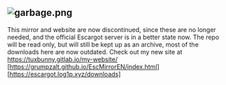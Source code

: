 ## ![garbage.png]({{site.baseurl}}/garbage.png)

This mirror and website are now discontinued, since these are no longer needed, and the official Escargot server is in a better state now. The repo will be read only, but will still be kept up as an archive, most of the downloads here are now outdated.
Check out my new site at https://tuxbunny.gitlab.io/my-website/
[https://grumpzalt.github.io/EscMirrorEN/index.html]
[https://escargot.log1p.xyz/downloads]
